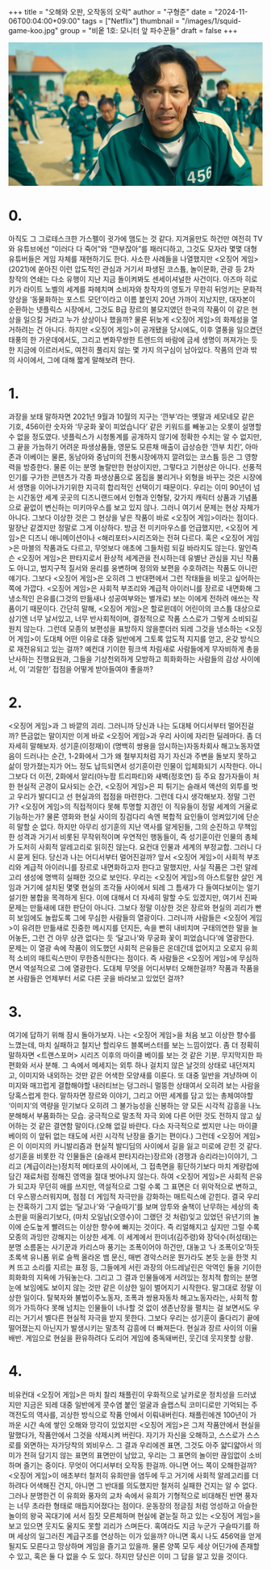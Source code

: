 +++
title = "오해와 오판, 오작동의 오락"
author = "구형준"
date = "2024-11-06T00:04:00+09:00"
tags = ["Netflix"]
thumbnail = "/images/1/squid-game-koo.jpg"
group = "비옽 1호: 모니터 앞 파수꾼들"
draft = false
+++

![Squid Game](/images/1/squid-game-koo.jpg)

# 0.

아직도 그 그로테스크한 가스펠이 귓가에 맴도는 것 같다. 지겨울만도 하건만 여전히 TV와 유튜브에선 “이러다 다 죽어”와 “깐부잖아”를 패러디하고, 그것도 모자라 몇몇 대형 유튜버들은 게임 자체를 재현하기도 한다. 사소한 사례들을 나열했지만 <오징어 게임>(2021)에 쏟아진 이런 압도적인 관심과 거기서 파생된 코스튬, 놀이문화, 관광 등 2차 창작의 연쇄는 다소 유행이 지난 지금 돌이켜봐도 센세이셔널한 사건이다. 아즈마 히로키가 라이트 노벨의 세계를 파헤치며 소비자와 창작자의 영토가 무한히 뒤엉키는 문화적 양상을 ‘동물화하는 포스트 모던’이라고 이름 붙인지 20년 가까이 지났지만, 대자본이 순환하는 넷플릭스 시장에서, 그것도 B급 장르의 불모지였던 한국의 작품이 이 같은 현상을 일으킬 거라고 누가 상상이나 했을까?
물론 뒤늦게 <오징어 게임>의 화제성을 열거하려는 건 아니다. 하지만 <오징어 게임>이 공개됐을 당시에도, 이후 열풍을 일으켰던 태풍의 한 가운데에서도, 그리고 변화무쌍한 트렌드의 바람에 금세 생명이 꺼져가는 듯한 지금에 이르러서도, 여전히 풀리지 않는 몇 가지 의구심이 남아있다. 작품의 안과 밖의 사이에서, 그에 대해 짧게 말해보려 한다.

# 1.

과장을 보태 말하자면 2021년 9월과 10월의 지구는 ‘깐부’라는 옛말과 세모네모 같은 기호, 456이란 숫자와 ‘무궁화 꽃이 피었습니다’ 같은 키워드를 빼놓고는 오롯이 설명할 수 없을 정도였다. 넷플릭스가 시청통계를 공개하지 않기에 정확한 수치는 알 수 없지만, 그 끝을 가늠하기 어려운 파생상품들, 영문도 모른채 매출이 급상승한 ‘깐부 치킨’, 아마존과 이베이는 물론, 동남아와 중남미의 전통시장에까지 깔려있는 코스튬 등은 그 영향력을 방증한다.
물론 이는 분명 놀랄만한 현상이지만, 그렇다고 기현상은 아니다. 선풍적 인기를 구가한 콘텐츠가 각종 파생상품으로 몸집을 불리거나 외형을 바꾸는 것은 시장에서 생명을 이어나가기위한 지극히 합리적인 선택이기 때문이다. 우리는 이미 90년이 넘는 시간동안 세계 곳곳의 디즈니랜드에서 인형과 인형탈, 갖가지 캐릭터 상품과 기념품으로 끝없이 변신하는 미키마우스를 보고 있지 않나.
그러니 여기서 문제는 현상 자체가 아니다. 그보다 이상한 것은 그 현상을 낳은 작품이 바로 <오징어 게임>이라는 점이다. 말장난 같겠지만 정말로 그게 이상하다. 방금 전 미키마우스를 언급했지만, <오징어 게임>은 디즈니 애니메이션이나 <해리포터>시리즈와는 전혀 다르다. 혹은 <오징어 게임>은 마블의 작품과도 다르고, 무엇보다 애초에 그들처럼 되길 바라지도 않는다. 말인즉슨 <오징어 게임>은 판타지로서 환상적 세계관을 전시하는데 유별난 관심을 지닌 작품도 아니고, 범지구적 질서와 윤리를 웅변하며 정의와 보편을 수호하려는 작품도 아니란 얘기다.
그보다 <오징어 게임>은 오히려 그 반대편에서 그런 작태들을 비웃고 싶어하는 쪽에 가깝다. <오징어 게임>은 사회적 부조리와 계급적 아이러니를 장르로 내면화해 그 냉소적인 은유를(그것의 만듦새나 성공여부와는 별개로) 보는 이에게 전하려 애쓰는 작품이기 때문이다. 간단히 말해, <오징어 게임>은 할로윈데이 어린이의 코스튬 대상으로 삼기엔 너무 날서있고, 너무 반사회적이며, 결정적으로 작품 스스로가 그렇게 소비되길 원치 않는다.
그런데 모종의 보편성을 표방하지 않을뿐더러 되레 그것을 냉소하는 <오징어 게임>이 도대체 어떤 이유로 대중 일반에게 그토록 압도적 지지를 얻고, 온갖 방식으로 재전유되고 있는 걸까? 예컨대 기이한 핑크색 차림새로 사람들에게 무자비하게 총을 난사하는 진행요원과, 그들을 기상천외하게 모방하고 희화화하는 사람들의 감상 사이에서, 이 ‘괴랄한’ 접점을 어떻게 받아들여야 좋을까?

# 2.

<오징어 게임>과 그 바깥의 괴리. 그러니까 당신과 나는 도대체 어디서부터 멀어진걸까? 뜬금없는 말이지만 이게 바로 <오징어 게임>과 우리 사이에 자리한 딜레마다. 좀 더 자세히 말해보자. 성기훈(이정재)이 (명백히 쌍용을 암시하는)자동차회사 해고노동자였음이 드러나는 순간, 1-2화에서 그가 왜 철부지처럼 자기 자신과 주변을 돌보지 못하고 삶이 망가졌는지가 어느 정도 납득되면서 성기훈이란 인물이 입체화되기 시작한다. 아니 그보다 더 이전, 2화에서 알리(아누팜 트리파티)와 새벽(정호연) 등 주요 참가자들이 처한 현실적 곤경이 묘사되는 순간, <오징어 게임>은 피 튀기는 슬래셔 액션의 외투를 벗고 우리가 발디디고 선 현실과의 접점을 마련한다.
그런데 다시 생각해보자. 정말 그런가? <오징어 게임>의 직접적이다 못해 투명할 지경인 이 직유들이 정말 세계의 거울로 기능하는가? 물론 영화와 현실 사이의 징검다리 속엔 복합적 요인들이 엉켜있기에 단순히 말할 순 없다. 하지만 아무리 성기훈의 지난 역사를 알게된들, 그의 순진하고 무책임한 성격과 거기서 비롯된 무작위적이며 우연적인 행동들이, 즉 성기훈이란 인물의 총체가 도저히 사회적 알레고리로 읽히진 않는다. 요컨대 인물과 세계의 부정교합. 그러니 다시 묻게 된다. 당신과 나는 어디서부터 멀어진걸까?
앞서 <오징어 게임>이 사회적 부조리와 계급적 아이러니를 장르로 내면화하고자 한다고 말했지만, 사실 작품은 그런 알레고리 생성에 명백히 실패한 것으로 보인다. 우리는 <오징어 게임>의 아스트랄한 살인 게임과 거기에 설치된 몇몇 현실의 조각들 사이에서 되레 그 틈새가 다 들여다보이는 얼기설기한 봉합을 목격하게 된다. 이에 대해서 더 자세히 말할 수도 있겠지만, 여기서 진짜 문제는 만듦새에 대한 판단이 아니다. 그보다 정말 이상한 것은 장르와 현실의 괴리가 빤히 보임에도 놀랍도록 그에 무심한 사람들의 열광이다.
그러니까 사람들은 <오징어 게임>이 유려한 만듦새로 진중한 메시지를 던지든, 속을 빤히 내비치며 구태의연한 말을 늘어놓든, 그런 건 아무 상관 없다는 듯 ‘달고나’와 무궁화 꽃이 피었습니다’에 열광한다. 문제는 이 열광 속에 작품이 의도했던 사회적 은유들은 온데간데 없어지고 오로지 유희적 소비의 매트릭스만이 무한증식한다는 점이다. 즉 사람들은 <오징어 게임>에 무심하면서 역설적으로 그에 열광한다. 도대체 무엇을 어디서부터 오해한걸까? 작품과 작품을 본 사람들은 언제부터 서로 다른 곳을 바라보고 있었던 걸까?

# 3.

여기에 답하기 위해 잠시 돌아가보자. 나는 <오징어 게임>을 처음 보고 이상한 향수를 느꼈는데, 마치 실패하고 철지난 할리우드 블록버스터를 보는 느낌이었다. 좀 더 정확히 말하자면 <트랜스포머> 시리즈 이후의 마이클 베이를 보는 것 같은 기분. 무지막지한 파편화와 서사 분해. 그 속에서 메세지는 외투 하나 걸치지 않은 날것의 상태로 내던져지고, 이미지와 내외하는 것만 같은 어색한 모양새를 이룬다. 또  대중 일반을 겨냥하며 이미지와 매끄럽게 결합해야할 내러티브는 덩그러니 멀뚱한 상태여서 오히려 보는 사람을 당혹스럽게 한다. 말하자면 장르와 이야기, 그리고 어떤 세계를 담고 있는 총체여야할 ‘이미지’의 역량을 믿기보다 오히려 그 불가능성을 신봉하는 양 모든 시각적 감흥을 나노분해해서 부품화하는 모습. 궁극적으로 말초적 자극 외에 다른 어떤 것도 전하지 않고 싶어하는 것 같은 결연함 말이다.(오해 없길 바란다. 다소 자극적으로 썼지만 나는 마이클 베이의 이 앞뒤 없는 태도에 서린 시각적 난장을 즐기는 편이다.)
그런데 <오징어 게임>은 이 이미지의 카니발리즘과 현실적 발디딤의 사이에서 길을 잃고 미로에 갇힌 것 같다. 성기훈을 비롯한 각 인물들은 (슬래셔 판타지라는)장르와  (경쟁과 승리라는)이야기, 그리고 (계급이라는)정치적 메타포의 사이에서, 그 접촉면을 횡단하기보다 마치 계량컵에 담긴 재료처럼 정해진 영역을 절대 벗어나지 않는다. 하여 <오징어 게임>은 사회적 은유가 되고자 무던히 애를 쓰지만, 역설적으로 그럴 수록 그 표면은 더 위악적으로 변하고, 더 우스꽝스러워지며, 점점 더 게임적 자극만을 강화하는 매트릭스에 갇힌다. 결국 우리는 잔혹하기 그지 없는 ‘달고나'와 ‘구슬따기'를 보며 암투와 술책이 난무하는 세상의 축소판을 떠올리기보다, (마치 오일남(오영수)이 그랬던 것 처럼)잊고 있었던 유년기의 놀이에 순도높게 빨려드는 이상한 향수에 빠지는 것이다.
즉 리얼해지고 싶지만 그럴 수록 모종의 과잉만 강해지는 이상한 세계. 이 세계에서 한미녀(김주령)와 장덕수(허성태)는 분명 소름돋는 사기꾼과 카리스마 풍기는 조폭이어야 하건만, 대놓고 ‘나 조폭이오’하듯 초록색 유니폼 위로 슬쩍 올라온 뱀 문신, 매번 경악스러운 뭔가라도 본듯 눈을 한껏 치켜 뜨고 소리를 지르는 표정 등, 그들에게 서린 과장의 아드레날린은 악역인 둘을 기이한 희화화의 지옥에 가둬놓는다. 그리고 그 결과 인물들에게 서려있는 정치적 함의는 분명 눈에 보임에도 보이지 않는 것만 같은 이상한 일이 벌어지기 시작한다.
말그대로 정말 이상한 일이다. 탈북자와 불법이주노동자, 조폭과 쌍용자동차 해고노동자라는, 사회적 함의가 가득하다 못해 넘치는 인물들이 너나할 것 없이 생존난장을 펼치는 걸 보면서도 우리는 거기서 별다른 현실적 자극을 받지 못한다. 그보다 우리는 성기훈이 줄다리기 끝에 떨어졌는지 아닌지가 발생시키는 말초적 감흥에 더 빠져든다. 현실과 장르 사이의 이율배반. 게임으로 현실을 환유하려다 도리어 게임에 중독돼버린, 웃긴데 웃지못할 상황.

# 4.

비유컨대 <오징어 게임>은 마치 찰리 채플린이 우화적으로 날카로운 정치성을 드러냈지만 지금은 되레 대중 일반에게 콧수염 붙인 얼굴과 슬랩스틱 코미디로만 기억되는 주객전도의 역사를, 괴상한 방식으로 작품 안에서 이뤄내버린다. 채플린에겐 100년이 가까운 시간 속에 쌓인 오해와 망각이 있었지만 <오징어 게임>은 그저 작품안에서 현실을 말했다가, 작품안에서 그것을 삭제시켜 버린다. 자기가 자신을 오해하고, 스스로가 스스로를 외면하는 자가당착의 뫼비우스. 그 결과 우리에겐 표면, 그것도 아주 얇디얇아서 의미가 전혀 담기지 않는 표면의 표면만이 남았고, 우리는 그 표면의 놀이만 끊임없이 소비하며 즐기는 중이다.
무엇이 어디서부터 오작동 한걸까. 아니면 어느 쪽이 오해한걸까? <오징어 게임>이 애초부터 철저히 유희만을 염두에 두고 거기에 사회적 알레고리를 더하려다 어색해진 건지, 아니면 그 반대를 의도했지만 철저히 실패한 건지는 알 수 없다. 그러나 분명한건 이 유희와 풍자의 교차 속에서 유희가 기형적으로 비대해진 반면 풍자는 너무 초라한 형태로 매듭지어졌다는 점이다.
운동장의 정글짐 처럼 엉성하고 아슬한 놀이의 왕국 꼭대기에 서서 짐짓 모른체하며 현실에 곁눈질 하고 있는 <오징어 게임>을 보고 있으면 웃지도 울지도 못할 괴리가 스며든다. 혹여라도 지금 누군가 구슬따기를 하며 세상의 일그러진 계급구조를 연상하는 이가 있을까? 아니면 혹시 나도 456억을 얻게될지도 모른다고 망상하며 게임을 즐기고 있을까. 물론 양쪽 모두 세상 어딘가에 존재할 수 있고, 혹은 둘 다 없을 수 도 있다. 하지만 당신은 이미 그 답을 알고 있을 것이다.
